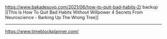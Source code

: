 
https://www.bakadesuyo.com/2021/06/how-to-quit-bad-habits-2/
backup [[This Is How To Quit Bad Habits Without Willpower 4 Secrets From Neuroscience - Barking Up The Wrong Tree]]

---

https://www.timeblockplanner.com/
